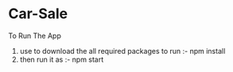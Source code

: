 # Car-Sale

To Run The App  
1) use to download the all required packages to run :- npm install
2) then run it as :- npm start
